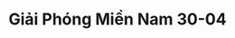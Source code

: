 ---
layout: "category-page"
title: "Giải Phóng Miền Nam 30-04"
description: "Tải miễn phí file đồ hoạ vector Giải Phóng Miền Nam 30-04 png jpg pdf ai crd..."
permalink: "/category/giai-phong-mien-nam-30-04/"
image: "/assets/images/affiliates.jpg"
color: "#121826"
---